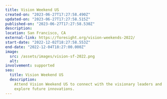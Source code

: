 ```yaml
---
title: Vision Weekend US
created-on: "2023-06-27T17:27:58.490Z"
updated-on: "2023-06-27T17:27:58.515Z"
published-on: "2023-06-27T17:27:58.530Z"
description:
location: San Francisco, CA
external-link: https://foresight.org/vision-weekends-2022/
start-date: "2022-12-02T18:27:58.553Z"
end-date: "2022-12-04T18:27:00.000Z"
image:
  src: /assets/images/vision-sf-2022.png
  alt:
involvement: supported
seo:
  title: Vision Weekend US
  description:
    Attend Vision Weekend US to connect with the visionary leaders and
    explore future innovations.
---
```

